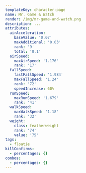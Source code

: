 ```yaml
---
templateKey: character-page
name: Mr. Game & Watch
render: /img/mr-game-and-watch.png
description: ...
attributes:
  airAcceleration:
    baseValue: '0.07'
    maxAdditional: '0.03'
    rank: '9'
    total: '0.1'
  airSpeed:
    maxAirSpeed: '1.176'
    rank: '17'
  fallSpeed:
    fastFallSpeed: '1.984'
    maxFallSpeed: '1.24'
    rank: '72'
    speedIncrease: 60%
  runSpeed:
    maxRunSpeed: '1.679'
    rank: '41'
  walkSpeed:
    maxWalkSpeed: '1.18'
    rank: '32'
  weight:
    class: featherweight
    rank: '74'
    value: '75'
tags:
  - floatie
killConfirms:
  - percentages: {}
combos:
  - percentages: {}
---
```


